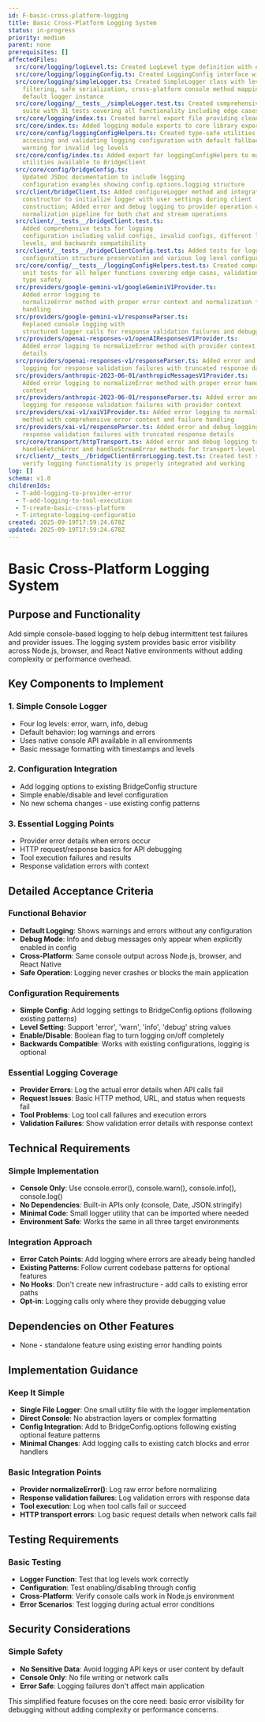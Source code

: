 ```yaml
---
id: F-basic-cross-platform-logging
title: Basic Cross-Platform Logging System
status: in-progress
priority: medium
parent: none
prerequisites: []
affectedFiles:
  src/core/logging/logLevel.ts: Created LogLevel type definition with error, warn, info, debug levels
  src/core/logging/loggingConfig.ts: Created LoggingConfig interface with optional enabled and level fields
  src/core/logging/simpleLogger.ts: Created SimpleLogger class with level-based
    filtering, safe serialization, cross-platform console method mapping, and
    default logger instance
  src/core/logging/__tests__/simpleLogger.test.ts: Created comprehensive test
    suite with 31 tests covering all functionality including edge cases
  src/core/logging/index.ts: Created barrel export file providing clean module interface
  src/core/index.ts: Added logging module exports to core library exports
  src/core/config/loggingConfigHelpers.ts: Created type-safe utilities for
    accessing and validating logging configuration with default fallbacks and
    warning for invalid log levels
  src/core/config/index.ts: Added export for loggingConfigHelpers to make
    utilities available to BridgeClient
  src/core/config/bridgeConfig.ts:
    Updated JSDoc documentation to include logging
    configuration examples showing config.options.logging structure
  src/client/bridgeClient.ts: Added configureLogger method and integration in
    constructor to initialize logger with user settings during client
    construction; Added error and debug logging to provider operation error
    normalization pipeline for both chat and stream operations
  src/client/__tests__/bridgeClient.test.ts:
    Added comprehensive tests for logging
    configuration including valid configs, invalid configs, different log
    levels, and backwards compatibility
  src/client/__tests__/bridgeClientConfig.test.ts: Added tests for logging
    configuration structure preservation and various log level configurations
  src/core/config/__tests__/loggingConfigHelpers.test.ts: Created comprehensive
    unit tests for all helper functions covering edge cases, validation, and
    type safety
  src/providers/google-gemini-v1/googleGeminiV1Provider.ts:
    Added error logging to
    normalizeError method with proper error context and normalization failure
    handling
  src/providers/google-gemini-v1/responseParser.ts:
    Replaced console logging with
    structured logger calls for response validation failures and debugging
  src/providers/openai-responses-v1/openAIResponsesV1Provider.ts:
    Added error logging to normalizeError method with provider context and error
    details
  src/providers/openai-responses-v1/responseParser.ts: Added error and debug
    logging for response validation failures with truncated response data
  src/providers/anthropic-2023-06-01/anthropicMessagesV1Provider.ts:
    Added error logging to normalizeError method with proper error handling and
    context
  src/providers/anthropic-2023-06-01/responseParser.ts: Added error and debug
    logging for response validation failures with provider context
  src/providers/xai-v1/xaiV1Provider.ts: Added error logging to normalizeError
    method with comprehensive error context and failure handling
  src/providers/xai-v1/responseParser.ts: Added error and debug logging for
    response validation failures with truncated response details
  src/core/transport/httpTransport.ts: Added error and debug logging to
    handleFetchError and handleStreamError methods for transport-level debugging
  src/client/__tests__/bridgeClientErrorLogging.test.ts: Created test suite to
    verify logging functionality is properly integrated and working
log: []
schema: v1.0
childrenIds:
  - T-add-logging-to-provider-error
  - T-add-logging-to-tool-execution
  - T-create-basic-cross-platform
  - T-integrate-logging-configuratio
created: 2025-09-19T17:59:24.678Z
updated: 2025-09-19T17:59:24.678Z
---
```


# Basic Cross-Platform Logging System

## Purpose and Functionality

Add simple console-based logging to help debug intermittent test failures and provider issues. The logging system provides basic error visibility across Node.js, browser, and React Native environments without adding complexity or performance overhead.

## Key Components to Implement

### 1. Simple Console Logger

- Four log levels: error, warn, info, debug
- Default behavior: log warnings and errors
- Uses native console API available in all environments
- Basic message formatting with timestamps and levels

### 2. Configuration Integration

- Add logging options to existing BridgeConfig structure
- Simple enable/disable and level configuration
- No new schema changes - use existing config patterns

### 3. Essential Logging Points

- Provider error details when errors occur
- HTTP request/response basics for API debugging
- Tool execution failures and results
- Response validation errors with context

## Detailed Acceptance Criteria

### Functional Behavior

- **Default Logging**: Shows warnings and errors without any configuration
- **Debug Mode**: Info and debug messages only appear when explicitly enabled in config
- **Cross-Platform**: Same console output across Node.js, browser, and React Native
- **Safe Operation**: Logging never crashes or blocks the main application

### Configuration Requirements

- **Simple Config**: Add logging settings to BridgeConfig.options (following existing patterns)
- **Level Setting**: Support 'error', 'warn', 'info', 'debug' string values
- **Enable/Disable**: Boolean flag to turn logging on/off completely
- **Backwards Compatible**: Works with existing configurations, logging is optional

### Essential Logging Coverage

- **Provider Errors**: Log the actual error details when API calls fail
- **Request Issues**: Basic HTTP method, URL, and status when requests fail
- **Tool Problems**: Log tool call failures and execution errors
- **Validation Failures**: Show validation error details with response context

## Technical Requirements

### Simple Implementation

- **Console Only**: Use console.error(), console.warn(), console.info(), console.log()
- **No Dependencies**: Built-in APIs only (console, Date, JSON.stringify)
- **Minimal Code**: Small logger utility that can be imported where needed
- **Environment Safe**: Works the same in all three target environments

### Integration Approach

- **Error Catch Points**: Add logging where errors are already being handled
- **Existing Patterns**: Follow current codebase patterns for optional features
- **No Hooks**: Don't create new infrastructure - add calls to existing error paths
- **Opt-in**: Logging calls only where they provide debugging value

## Dependencies on Other Features

- None - standalone feature using existing error handling points

## Implementation Guidance

### Keep It Simple

- **Single File Logger**: One small utility file with the logger implementation
- **Direct Console**: No abstraction layers or complex formatting
- **Config Integration**: Add to BridgeConfig.options following existing optional feature patterns
- **Minimal Changes**: Add logging calls to existing catch blocks and error handlers

### Basic Integration Points

- **Provider normalizeError()**: Log raw error before normalizing
- **Response validation failures**: Log validation errors with response data
- **Tool execution**: Log when tool calls fail or succeed
- **HTTP transport errors**: Log basic request details when network calls fail

## Testing Requirements

### Basic Testing

- **Logger Function**: Test that log levels work correctly
- **Configuration**: Test enabling/disabling through config
- **Cross-Platform**: Verify console calls work in Node.js environment
- **Error Scenarios**: Test logging during actual error conditions

## Security Considerations

### Simple Safety

- **No Sensitive Data**: Avoid logging API keys or user content by default
- **Console Only**: No file writing or network calls
- **Error Safe**: Logging failures don't affect main application

This simplified feature focuses on the core need: basic error visibility for debugging without adding complexity or performance concerns.
